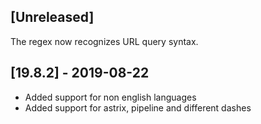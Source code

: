 ## [Unreleased]
The regex now recognizes URL query syntax.
  
## [19.8.2] - 2019-08-22
  - Added support for non english languages
  - Added support for astrix, pipeline and different dashes
